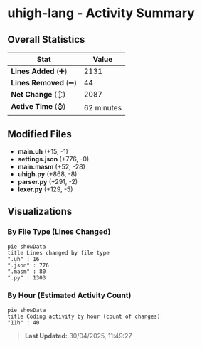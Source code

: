 # uhigh-lang - Activity Summary 

## Overall Statistics

| Stat                   | Value                                                             |
| ---------------------- | ----------------------------------------------------------------- |
| **Lines Added** (➕)   | 2131                                          |
| **Lines Removed** (➖) | 44                                        |
| **Net Change** (↕)    | 2087                |
| **Active Time** (⌚)   | 62 minutes |


## Modified Files
- **main.uh** (+15, -1)
- **settings.json** (+776, -0)
- **main.masm** (+52, -28)
- **uhigh.py** (+868, -8)
- **parser.py** (+291, -2)
- **lexer.py** (+129, -5)

## Visualizations

### By File Type (Lines Changed)

```mermaid
pie showData
title Lines changed by file type
".uh" : 16
".json" : 776
".masm" : 80
".py" : 1303
```

### By Hour (Estimated Activity Count)

```mermaid
pie showData
title Coding activity by hour (count of changes)
"11h" : 40
```


> **Last Updated:** 30/04/2025, 11:49:27